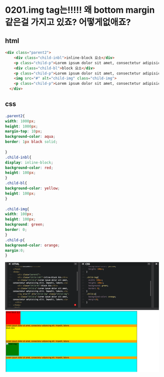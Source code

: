 # 0201.img tag는!!!!! 왜 bottom margin 같은걸 가지고 있죠? 어떻게없애죠?

## html
```html
<div class="parent2">
    <div class="child-inbl">inline-block 요소</div>
    <p class="child-p">Lorem ipsum dolor sit amet, consectetur adipisicing elit. Impedit, labore.</p>
    <div class="child-bl">block 요소</div>
    <p class="child-p">Lorem ipsum dolor sit amet, consectetur adipisicing elit. Impedit, labore.</p>
    <img src="#" alt="child-img" class="child-img">
    <p class="child-p">Lorem ipsum dolor sit amet, consectetur adipisicing elit. Impedit, labore.</p>
  </div>
  ```
  
  ## css
  ```css
.parent2{
  width: 1000px;
  height: 1000px;
  margin-top: 10px;
  background-color: aqua;
  border: 1px black solid;

}
.child-inbl{
  display: inline-block;
  background-color: red;
  height: 100px;
}
.child-bl{
  background-color: yellow;
  height: 100px;
}

.child-img{
  width: 100px;
  height: 100px;
  background: green;
  border: 0;
}
.child-p{
  background-color: orange;
  margin:0;
}
```

![예시](https://github.com/CressZZ/today-i-learned/blob/master/%E1%84%89%E1%85%B3%E1%84%8F%E1%85%B3%E1%84%85%E1%85%B5%E1%86%AB%E1%84%89%E1%85%A3%E1%86%BA%202017-02-02%20%E1%84%8B%E1%85%A9%E1%84%92%E1%85%AE%202.46.15.png)


  
  
  
  
  
  
  
  
  
  
  
  
  
  
  
  
  
  
  
